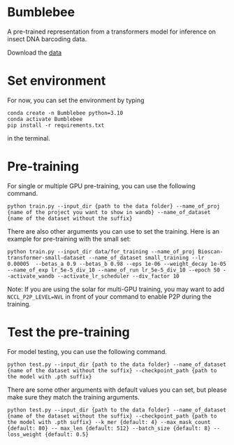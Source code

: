 # Bumblebee

A pre-trained representation from a transformers model for inference on insect DNA barcoding data.

Download the [data](https://vault.cs.uwaterloo.ca/s/YojSrfn7n2iLfa9)

# Set environment
For now, you can set the environment by typing
```shell
conda create -n Bumblebee python=3.10
conda activate Bumblebee
pip install -r requirements.txt

```
in the terminal.

# Pre-training
For single or multiple GPU pre-training, you can use the following command.
```shell
python train.py --input_dir {path to the data folder} --name_of_proj {name of the project you want to show in wandb} --name_of_dataset {name of the dataset without the suffix}
```
There are also other arguments you can use to set the training. Here is an example for pre-training with the small set: 
```shell
python train.py --input_dir data/for_training --name_of_proj Bioscan-transformer-small-dataset --name_of_dataset small_training --lr 0.00005  --betas_a 0.9 --betas_b 0.98 --eps 1e-06 --weight_decay 1e-05 --name_of_exp lr_5e-5_div_10 --name_of_run lr_5e-5_div_10 --epoch 50 --activate_wandb --activate_lr_scheduler --div_factor 10
```
Note: If you are using the solar for multi-GPU training, you may want to add `NCCL_P2P_LEVEL=NVL` in front of your command to enable P2P during the training.

# Test the pre-training
For model testing, you can use the following command.
```shell
python test.py --input_dir {path to the data folder} --name_of_dataset {name of the dataset without the suffix} --checkpoint_path {path to the model with .pth suffix}
```
There are some other arguments with default values you can set, but please make sure they match the training arguments.
```shell
python test.py --input_dir {path to the data folder} --name_of_dataset {name of the dataset without the suffix} --checkpoint_path {path to the model with .pth suffix} --k_mer {default: 4} --max_mask_count {default: 80} -- max_len {default: 512} --batch_size {default: 8} --loss_weight {default: 0.5}
```

